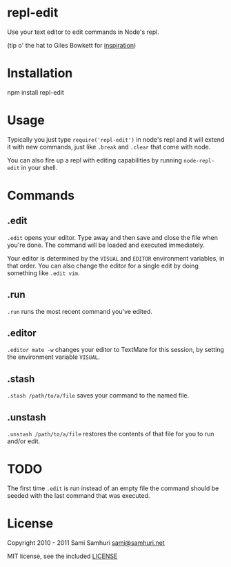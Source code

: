 repl-edit
=========

Use your text editor to edit commands in Node's repl.

(tip o' the hat to Giles Bowkett for [inspiration](http://gilesbowkett.blogspot.com/2010/09/vim-in-irb-with-utility-belt.html))

Installation
============

npm install repl-edit

Usage
=====

Typically you just type `require('repl-edit')` in node's repl and it will extend it with new commands, just like `.break` and `.clear` that come with node.

You can also fire up a repl with editing capabilities by running `node-repl-edit` in your shell.

Commands
========

.edit
-----

`.edit` opens your editor. Type away and then save and close the file when you're done. The command will be loaded and executed immediately.

Your editor is determined by the `VISUAL` and `EDITOR` environment variables, in that order. You can also change the editor for a single edit by doing something like `.edit vim`.

.run
----

`.run` runs the most recent command you've edited.

.editor
-------

`.editor mate -w` changes your editor to TextMate for this session, by setting the environment variable `VISUAL`.

.stash
------

`.stash /path/to/a/file` saves your command to the named file.

.unstash
--------

`.unstash /path/to/a/file` restores the contents of that file for you to run and/or edit.

TODO
====

The first time `.edit` is run instead of an empty file the command should be seeded with the last command that was executed.

License
=======

Copyright 2010 - 2011 Sami Samhuri <sami@samhuri.net>

MIT license, see the included [LICENSE](/samsonjs/repl-edit/blob/master/LICENSE)